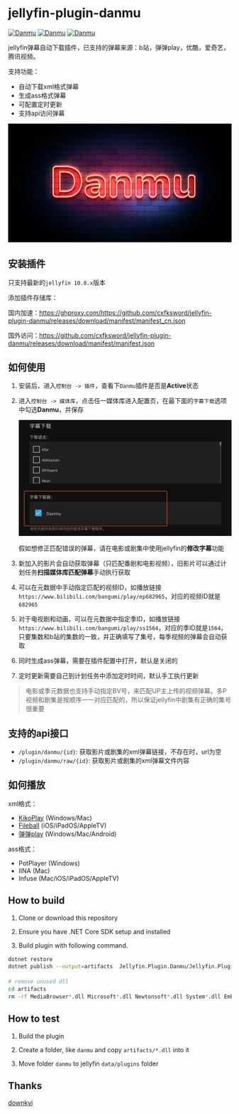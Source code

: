 # jellyfin-plugin-danmu

[![Danmu](https://img.shields.io/github/v/release/cxfksword/jellyfin-plugin-danmu)](https://github.com/cxfksword/jellyfin-plugin-danmu/releases)
[![Danmu](https://img.shields.io/badge/jellyfin-10.8.x-lightgrey?logo=jellyfin)](https://github.com/cxfksword/jellyfin-plugin-danmu/releases)
[![Danmu](https://img.shields.io/github/license/cxfksword/jellyfin-plugin-danmu)](https://github.com/cxfksword/jellyfin-plugin-danmu/main/LICENSE) 

jellyfin弹幕自动下载插件，已支持的弹幕来源：b站，弹弹play，优酷，爱奇艺，腾讯视频。

支持功能：

* 自动下载xml格式弹幕
* 生成ass格式弹幕
* 可配置定时更新
* 支持api访问弹幕

![logo](doc/logo.png)

## 安装插件

只支持最新的`jellyfin 10.8.x`版本

添加插件存储库：

国内加速：https://ghproxy.com/https://github.com/cxfksword/jellyfin-plugin-danmu/releases/download/manifest/manifest_cn.json

国外访问：https://github.com/cxfksword/jellyfin-plugin-danmu/releases/download/manifest/manifest.json

## 如何使用

1. 安装后，进入`控制台 -> 插件`，查看下`Danmu`插件是否是**Active**状态
2. 进入`控制台 -> 媒体库`，点击任一媒体库进入配置页，在最下面的`字幕下载`选项中勾选**Danmu**，并保存

   <img src="doc/tutorial.png"  width="720px" />
   
   假如想修正匹配错误的弹幕，请在电影或剧集中使用jellyfin的**修改字幕**功能

3. 新加入的影片会自动获取弹幕（只匹配番剧和电影视频），旧影片可以通过计划任务**扫描媒体库匹配弹幕**手动执行获取
4. 可以在元数据中手动指定匹配的视频ID，如播放链接`https://www.bilibili.com/bangumi/play/ep682965`，对应的视频ID就是`682965`
5. 对于电视剧和动画，可以在元数据中指定季ID，如播放链接`https://www.bilibili.com/bangumi/play/ss1564`，对应的季ID就是`1564`，只要集数和b站的集数的一致，并正确填写了集号，每季视频的弹幕会自动获取
6. 同时生成ass弹幕，需要在插件配置中打开，默认是关闭的
7. 定时更新需要自己到计划任务中添加定时时间，默认手工执行更新
  
> 电影或季元数据也支持手动指定BV号，来匹配UP主上传的视频弹幕。多P视频和剧集是按顺序一一对应匹配的，所以保证jellyfin中剧集有正确的集号很重要

## 支持的api接口

* `/plugin/danmu/{id}`:  获取影片或剧集的xml弹幕链接，不存在时，url为空
* `/plugin/danmu/raw/{id}`:  获取影片或剧集的xml弹幕文件内容


## 如何播放

xml格式：
* [KikoPlay](https://github.com/KikoPlayProject/KikoPlay) (Windows/Mac)
* [Fileball](https://fileball.app/) (iOS/iPadOS/AppleTV)
* [弹弹play](https://www.dandanplay.com/) (Windows/Mac/Android)

ass格式：

* PotPlayer (Windows)
* IINA (Mac)
* Infuse (Mac/iOS/iPadOS/AppleTV)




## How to build

1. Clone or download this repository

2. Ensure you have .NET Core SDK setup and installed

3. Build plugin with following command.

```sh
dotnet restore 
dotnet publish --output=artifacts  Jellyfin.Plugin.Danmu/Jellyfin.Plugin.Danmu.csproj

# remove unused dll
cd artifacts
rm -rf MediaBrowser*.dll Microsoft*.dll Newtonsoft*.dll System*.dll Emby*.dll Jellyfin.Data*.dll Jellyfin.Extensions*.dll *.json *.pdb
```


## How to test

1. Build the plugin

2. Create a folder, like `danmu` and copy  `artifacts/*.dll` into it

3. Move folder `danmu` to jellyfin `data/plugins` folder

## Thanks

[downkyi](https://github.com/leiurayer/downkyi)

